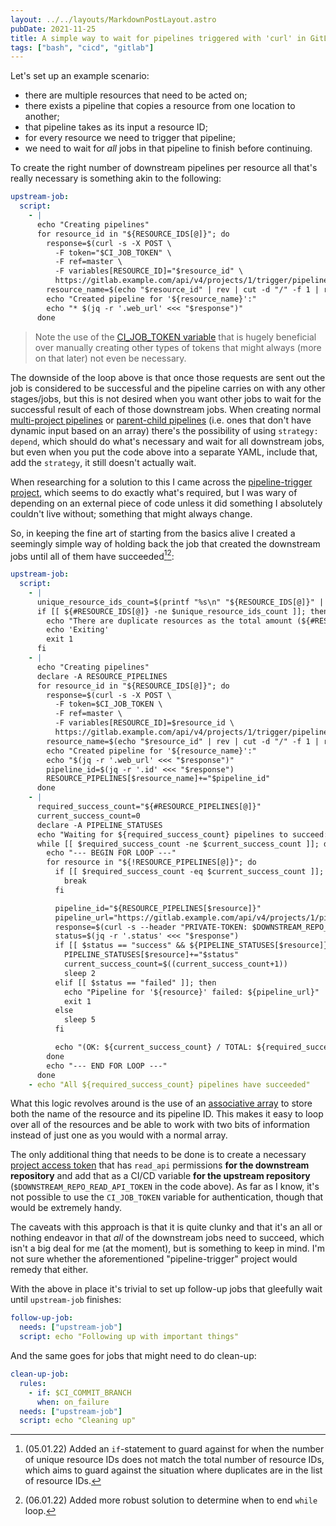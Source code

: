```yaml
---
layout: ../../layouts/MarkdownPostLayout.astro
pubDate: 2021-11-25
title: A simple way to wait for pipelines triggered with 'curl' in GitLab CI/CD
tags: ["bash", "cicd", "gitlab"]
---
```

Let's set up an example scenario:

* there are multiple resources that need to be acted on;
* there exists a pipeline that copies a resource from one location to another;
* that pipeline takes as its input a resource ID;
* for every resource we need to trigger that pipeline;
* we need to wait for _all_ jobs in that pipeline to finish before continuing.

To create the right number of downstream pipelines per resource all that's really necessary is something akin to the following:

```yaml
upstream-job:
  script:
    - |
      echo "Creating pipelines"
      for resource_id in "${RESOURCE_IDS[@]}"; do
        response=$(curl -s -X POST \
          -F token="$CI_JOB_TOKEN" \
          -F ref=master \
          -F variables[RESOURCE_ID]="$resource_id" \
          https://gitlab.example.com/api/v4/projects/1/trigger/pipeline)
        resource_name=$(echo "$resource_id" | rev | cut -d "/" -f 1 | rev)
        echo "Created pipeline for '${resource_name}':"
        echo "* $(jq -r '.web_url' <<< "$response")"
      done
```

> Note the use of the [CI_JOB_TOKEN variable](https://docs.gitlab.com/ee/ci/jobs/ci_job_token.html "GitLab CI/CD job token documentation") that is hugely beneficial over manually creating other types of tokens that might always (more on that later) not even be necessary.

The downside of the loop above is that once those requests are sent out the job is considered to be successful and the pipeline carries on with any other stages/jobs, but this is not desired when you want other jobs to wait for the successful result of each of those downstream jobs. When creating normal [multi-project pipelines](https://docs.gitlab.com/ee/ci/pipelines/multi_project_pipelines.html "GitLab CI/CD multi-project pipelines documentation") or [parent-child pipelines](https://docs.gitlab.com/ee/ci/pipelines/parent_child_pipelines.html "GitLab CI/CD parent-child pipelines documentation") (i.e. ones that don't have dynamic input based on an array) there's the possibility of using `strategy: depend`, which should do what's necessary and wait for all downstream jobs, but even when you put the code above into a separate YAML, include that, add the `strategy`, it still doesn't actually wait.

When researching for a solution to this I came across the [pipeline-trigger project](https://gitlab.com/finestructure/pipeline-trigger "GitLab project: finestructure / pipeline-trigger"), which seems to do exactly what's required, but I was wary of depending on an external piece of code unless it did something I absolutely couldn't live without; something that might always change.

So, in keeping the fine art of starting from the basics alive I created a seemingly simple way of holding back the job that created the downstream jobs until all of them have succeeded[^1][^2]:

```yaml
upstream-job:
  script:
    - |
      unique_resource_ids_count=$(printf "%s\n" "${RESOURCE_IDS[@]}" | sort -u | wc -l)
      if [[ ${#RESOURCE_IDS[@]} -ne $unique_resource_ids_count ]]; then
        echo "There are duplicate resources as the total amount (${#RESOURCE_IDS[@]}) does not equal unique amount (${unique_resource_ids_count})"
        echo 'Exiting'
        exit 1
      fi
    - |
      echo "Creating pipelines"
      declare -A RESOURCE_PIPELINES
      for resource_id in "${RESOURCE_IDS[@]}"; do
        response=$(curl -s -X POST \
          -F token=$CI_JOB_TOKEN \
          -F ref=master \
          -F variables[RESOURCE_ID]=$resource_id \
          https://gitlab.example.com/api/v4/projects/1/trigger/pipeline)
        resource_name=$(echo "$resource_id" | rev | cut -d "/" -f 1 | rev)
        echo "Created pipeline for '${resource_name}':"
        echo "$(jq -r '.web_url' <<< "$response")"
        pipeline_id=$(jq -r '.id' <<< "$response")
        RESOURCE_PIPELINES[$resource_name]+="$pipeline_id"
      done
    - |
      required_success_count="${#RESOURCE_PIPELINES[@]}"
      current_success_count=0
      declare -A PIPELINE_STATUSES
      echo "Waiting for ${required_success_count} pipelines to succeed:"
      while [[ $required_success_count -ne $current_success_count ]]; do
        echo "--- BEGIN FOR LOOP ---"
        for resource in "${!RESOURCE_PIPELINES[@]}"; do
          if [[ $required_success_count -eq $current_success_count ]]; then
            break
          fi

          pipeline_id="${RESOURCE_PIPELINES[$resource]}"
          pipeline_url="https://gitlab.example.com/api/v4/projects/1/pipelines/${pipeline_id}"
          response=$(curl -s --header "PRIVATE-TOKEN: $DOWNSTREAM_REPO_READ_API_TOKEN" "$pipeline_url")
          status=$(jq -r '.status' <<< "$response")
          if [[ $status == "success" && ${PIPELINE_STATUSES[$resource]} != "success" ]]; then
            PIPELINE_STATUSES[$resource]+="$status"
            current_success_count=$((current_success_count+1))
            sleep 2
          elif [[ $status == "failed" ]]; then
            echo "Pipeline for '${resource}' failed: ${pipeline_url}"
            exit 1
          else
            sleep 5
          fi

          echo "(OK: ${current_success_count} / TOTAL: ${required_success_count}) ${status}: '${resource}'"
        done
        echo "--- END FOR LOOP ---"
      done
    - echo "All ${required_success_count} pipelines have succeeded"
```

What this logic revolves around is the use of an [associative array](https://www.gnu.org/software/bash/manual/html_node/Arrays.html#Arrays "Arrays (Bash Reference Manual)") to store both the name of the resource and its pipeline ID. This makes it easy to loop over all of the resources and be able to work with two bits of information instead of just one as you would with a normal array.

The only additional thing that needs to be done is to create a necessary [project access token](https://docs.gitlab.com/ee/user/project/settings/project_access_tokens.html#project-access-tokens "GitLab project access tokens documentation") that has `read_api` permissions **for the downstream repository** and add that as a CI/CD variable **for the upstream repository** (`$DOWNSTREAM_REPO_READ_API_TOKEN` in the code above). As far as I know, it's not possible to use the `CI_JOB_TOKEN` variable for authentication, though that would be extremely handy.

The caveats with this approach is that it is quite clunky and that it's an all or nothing endeavor in that _all_ of the downstream jobs need to succeed, which isn't a big deal for me (at the moment), but is something to keep in mind. I'm not sure whether the aforementioned "pipeline-trigger" project would remedy that either.

With the above in place it's trivial to set up follow-up jobs that gleefully wait until `upstream-job` finishes:

```yaml
follow-up-job:
  needs: ["upstream-job"]
  script: echo "Following up with important things"
```

And the same goes for jobs that might need to do clean-up:

```yaml
clean-up-job:
  rules:
    - if: $CI_COMMIT_BRANCH
      when: on_failure
  needs: ["upstream-job"]
  script: echo "Cleaning up"
```
      
[^1]: (05.01.22) Added an `if`-statement to guard against for when the number of unique resource IDs does not match the total number of resource IDs, which aims to guard against the situation where duplicates are in the list of resource IDs.

[^2]: (06.01.22) Added more robust solution to determine when to end `while` loop.
